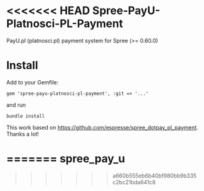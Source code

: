 <<<<<<< HEAD
Spree-PayU-Platnosci-PL-Payment
====================

PayU.pl (platnosci.pl) payment system for Spree (>= 0.60.0)

Install
=======

Add to your Gemfile:

    gem 'spree-payu-platnosci-pl-payment', :git => '...'

and run 

    bundle install

This work based on https://github.com/espresse/spree_dotpay_pl_payment. Thanks a lot!
 
=======
spree_pay_u
===========
>>>>>>> a660b555eb6b40bf980bb9b335c2bc21bda641c8
